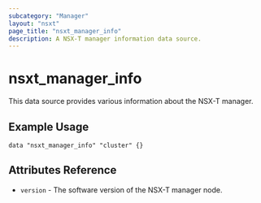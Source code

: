 ```yaml
---
subcategory: "Manager"
layout: "nsxt"
page_title: "nsxt_manager_info"
description: A NSX-T manager information data source.
---
```


# nsxt_manager_info

This data source provides various information about the NSX-T manager.

## Example Usage

```hcl
data "nsxt_manager_info" "cluster" {}
```

## Attributes Reference

* `version` - The software version of the NSX-T manager node.
